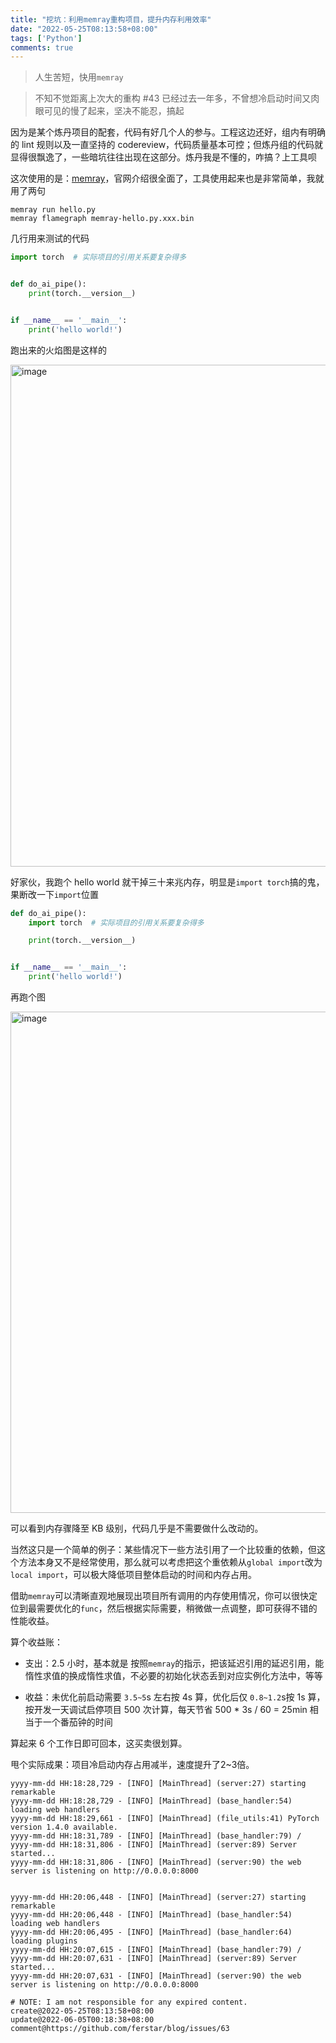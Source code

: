 ```yaml
---
title: "挖坑：利用memray重构项目，提升内存利用效率"
date: "2022-05-25T08:13:58+08:00"
tags: ['Python']
comments: true
---
```


> 人生苦短，快用`memray`

> 不知不觉距离上次大的重构 #43 已经过去一年多，不曾想冷启动时间又肉眼可见的慢了起来，坚决不能忍，搞起

因为是某个炼丹项目的配套，代码有好几个人的参与。工程这边还好，组内有明确的 lint 规则以及一直坚持的 codereview，代码质量基本可控；但炼丹组的代码就显得很飘逸了，一些暗坑往往出现在这部分。炼丹我是不懂的，咋搞？上工具呗

这次使用的是：[memray](https://github.com/bloomberg/memray)，官网介绍很全面了，工具使用起来也是非常简单，我就用了两句

```shell
memray run hello.py
memray flamegraph memray-hello.py.xxx.bin
```

几行用来测试的代码

```python
import torch  # 实际项目的引用关系要复杂得多


def do_ai_pipe():
    print(torch.__version__)


if __name__ == '__main__':
    print('hello world!')

```

跑出来的火焰图是这样的

<img width="803" alt="image" src="https://user-images.githubusercontent.com/2854276/172029253-cd00d6cd-f287-4a86-80de-f237e7976455.png">

好家伙，我跑个 hello world 就干掉三十来兆内存，明显是`import torch`搞的鬼，果断改一下`import`位置

```python
def do_ai_pipe():
    import torch  # 实际项目的引用关系要复杂得多

    print(torch.__version__)


if __name__ == '__main__':
    print('hello world!')
```

再跑个图

<img width="802" alt="image" src="https://user-images.githubusercontent.com/2854276/172029321-3f2e33d4-ed06-4436-bbf7-a0396919df01.png">

可以看到内存骤降至 KB 级别，代码几乎是不需要做什么改动的。

当然这只是一个简单的例子：某些情况下一些方法引用了一个比较重的依赖，但这个方法本身又不是经常使用，那么就可以考虑把这个重依赖从`global import`改为`local import`，可以极大降低项目整体启动的时间和内存占用。

借助`memray`可以清晰直观地展现出项目所有调用的内存使用情况，你可以很快定位到最需要优化的`func`，然后根据实际需要，稍微做一点调整，即可获得不错的性能收益。

算个收益账：

- 支出：2.5 小时，基本就是 按照`memray`的指示，把该延迟引用的延迟引用，能惰性求值的换成惰性求值，不必要的初始化状态丢到对应实例化方法中，等等

- 收益：未优化前启动需要 `3.5~5`s 左右按 4s 算，优化后仅 `0.8~1.2`s按 1s 算，按开发一天调试启停项目 500 次计算，每天节省 500 * 3s / 60 = 25min 相当于一个番茄钟的时间

算起来 6 个工作日即可回本，这买卖很划算。

甩个实际成果：项目冷启动内存占用减半，速度提升了2~3倍。

```shell
yyyy-mm-dd HH:18:28,729 - [INFO] [MainThread] (server:27) starting remarkable
yyyy-mm-dd HH:18:28,729 - [INFO] [MainThread] (base_handler:54) loading web handlers
yyyy-mm-dd HH:18:29,661 - [INFO] [MainThread] (file_utils:41) PyTorch version 1.4.0 available.
yyyy-mm-dd HH:18:31,789 - [INFO] [MainThread] (base_handler:79) /
yyyy-mm-dd HH:18:31,806 - [INFO] [MainThread] (server:89) Server started...
yyyy-mm-dd HH:18:31,806 - [INFO] [MainThread] (server:90) the web server is listening on http://0.0.0.0:8000


yyyy-mm-dd HH:20:06,448 - [INFO] [MainThread] (server:27) starting remarkable
yyyy-mm-dd HH:20:06,448 - [INFO] [MainThread] (base_handler:54) loading web handlers
yyyy-mm-dd HH:20:06,495 - [INFO] [MainThread] (base_handler:64) loading plugins
yyyy-mm-dd HH:20:07,615 - [INFO] [MainThread] (base_handler:79) /
yyyy-mm-dd HH:20:07,631 - [INFO] [MainThread] (server:89) Server started...
yyyy-mm-dd HH:20:07,631 - [INFO] [MainThread] (server:90) the web server is listening on http://0.0.0.0:8000
```



```
# NOTE: I am not responsible for any expired content.
create@2022-05-25T08:13:58+08:00
update@2022-06-05T00:18:38+08:00
comment@https://github.com/ferstar/blog/issues/63
```
